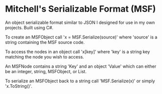 # Mitchell's Serializable Format (MSF)

An object serializable format similar to JSON I designed for use in my own projects.
Built using C#.

To create an MSFObject call 'x = MSF.Serialize(source)' where 'source' is a string containing the MSF source code.

To access the nodes in an object call 'x[key]' where 'key' is a string key matching the node you wish to access.

An MSFNode contains a string 'Key' and an object 'Value' which can either be an integer, string, MSFObject, or List<object>.
 
 To serialize an MSFObject back to a string call 'MSF.Serialize(x)' or simply 'x.ToString()'.

